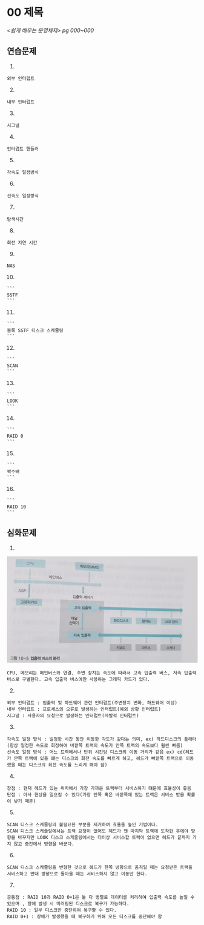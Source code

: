 # 00 제목

*<쉽게 배우는 운영체제> pg 000~000*



## 연습문제

1. 

   ```
   외부 인터럽트
   ```

2. 

   ```
   내부 인터럽트
   ```

3. 

   ```
   시그널
   ```

4. 

   ```
   인터럽트 핸들러
   ```

5. 

   ```
   각속도 일정방식
   ```

6. 

   ```
   선속도 일정방식
   ```

7. 

   ```
   탐색시간
   ```

8. 

   ```
   회전 지연 시간
   ```

9. 

   ```
   NAS
   ```

10. 

    ```
    SSTF
    ```

11. 

    ```
    블록 SSTF 디스크 스케쥴링
    ```

12. 

    ```
    SCAN
    ```

13. 

    ```
    LOOK
    ```

14. 

    ```
    RAID 0
    ```

15. 

    ```
    짝수배
    ```

16. 

    ```
    RAID 10
    ```

    


## 심화문제

1. 

   ![image-20211011213700207](10_hyunjung.assets/image-20211011213700207.png)

   ```
   CPU, 메모리는 메인버스와 연결, 주변 장치는 속도에 따라서 고속 입출력 버스, 저속 입출력 버스로 구별한다. 고속 입출력 버스에만 사용하는 그래픽 카드가 있다.
   ```

2. 

   ```
   외부 인터럽트 : 입출력 및 하드웨어 관련 인터럽트(주변장치 변화, 하드웨어 이상)
   내부 인터럽트 : 프로세스의 오류로 발생하는 인터럽트(예외 상황 인터럽트)
   시그널 : 사용자의 요청으로 발생하는 인터럽트(자발적 인터럽트)
   ```

3. 

   ```
   각속도 일정 방식 : 일정한 시간 동안 이동한 각도가 같다는 의미, ex) 하드디스크의 플래터(항상 일정한 속도로 회정하여 바깥쪽 트랙의 속도가 안쪽 트랙의 속도보다 훨씬 빠름)
   선속도 일정 방식 : 어느 트랙에서나 단위 시간당 디스크의 이동 거리가 같음 ex) cd(헤드가 안쪽 트랙에 있을 떄는 디스크의 회전 속도를 빠르게 하고, 헤드가 빠깥쪽 트랙으로 이동했을 때는 디스크의 회전 속도를 느리게 해야 함)
   ```

4. 

   ```
   장점 : 현재 헤드가 있는 위치에서 가장 가까운 트랙부터 서비스하기 떄문에 효율성이 좋음
   단점 : 아사 현상을 일으킬 수 있다(가장 안쪽 혹은 바깥쪽에 있는 트랙은 서비스 받을 확률이 낮기 때문)
   ```

5. 

   ```
   SCAN 디스크 스케줄링의 불필요한 부분을 제거하여 효율을 높인 기법이다.
   SCAN 디스크 스케줄링에서는 트랙 요청이 없어도 헤드가 맨 마지막 트랙에 도착한 후에야 방향을 바꾸지만 LOOK 디스크 스케줄링에서는 더이상 서비스할 트랙이 없으면 헤드가 끝까지 가지 않고 중간에서 방향을 바꾼다.
   ```

6. 

   ```
   SCAN 디스크 스케줄링을 변형한 것으로 헤드가 한쪽 방향으로 움직일 때는 요청받은 트랙을 서비스하고 반대 방향으로 돌아올 때는 서비스하지 않고 이동만 한다.
   ```

7. 

   ```
   공통점 : RAID 10과 RAID 0+1은 둘 다 병렬로 데이터를 처리하여 입출력 속도를 높일 수 있으며 , 장애 발생 시 미러링된 디스크로 복구가 가능하다.
   RAID 10 : 일부 디스크만 중단하여 복구할 수 있다.
   RAID 0+1 : 장애가 발생했을 때 복구하기 위해 모든 디스크를 중단해야 함

